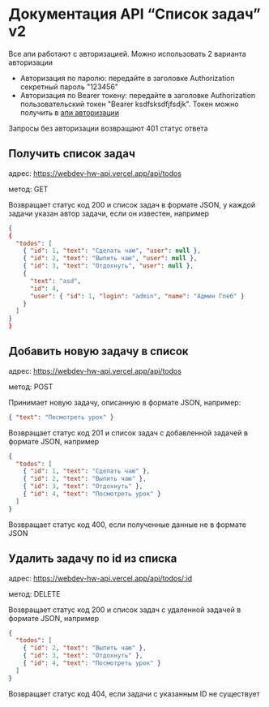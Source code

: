 # Документация API “Список задач” v2

Все апи работают с авторизацией. Можно использовать 2 варианта авторизации

- Авторизация по паролю: передайте в заголовке Authorization секретный пароль "123456"
- Авторизация по Bearer токену: передайте в заголовке Authorization пользовательский токен "Bearer ksdfsksdfjfsdjk". Токен можно получить в [апи авторизации](../../user/README.md)

Запросы без авторизации возвращают 401 статус ответа

## Получить список задач

адрес: https://webdev-hw-api.vercel.app/api/todos

метод: GET

Возвращает статус код 200 и список задач в формате JSON, у каждой задачи указан автор задачи, если он известен, например

```json
{
{
  "todos": [
    { "id": 1, "text": "Сделать чаю", "user": null },
    { "id": 2, "text": "Выпить чаю", "user": null },
    { "id": 3, "text": "Отдохнуть", "user": null },
    {
      "text": "asd",
      "id": 4,
      "user": { "id": 1, "login": "admin", "name": "Админ Глеб" }
    }
  ]
}
}
```

## Добавить новую задачу в список

адрес: https://webdev-hw-api.vercel.app/api/todos

метод: POST

Принимает новую задачу, описанную в формате JSON, например:

```json
{ "text": "Посмотреть урок" }
```

Возвращает статус код 201 и список задач с добавленной задачей в формате JSON, например

```json
{
  "todos": [
    { "id": 1, "text": "Сделать чаю" },
    { "id": 2, "text": "Выпить чаю" },
    { "id": 3, "text": "Отдохнуть" },
    { "id": 4, "text": "Посмотреть урок" }
  ]
}
```

Возвращает статус код 400, если полученные данные не в формате JSON

## Удалить задачу по id из списка

адрес: https://webdev-hw-api.vercel.app/api/todos/:id

метод: DELETE

Возвращает статус код 200 и список задач с удаленной задачей в формате JSON, например

```json
{
  "todos": [
    { "id": 2, "text": "Выпить чаю" },
    { "id": 3, "text": "Отдохнуть" },
    { "id": 4, "text": "Посмотреть урок" }
  ]
}
```

Возвращает статус код 404, если задачи с указанным ID не существует
